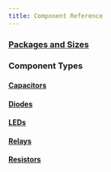 ```yaml
---
title: Component Reference
---
```


### [Packages and Sizes](Packages_and_Sizes)

### Component Types

#### [Capacitors](Capacitors)

#### [Diodes](Diodes)

#### [LEDs](LEDs)

#### [Relays](Relays)

#### [Resistors](Resistors)

